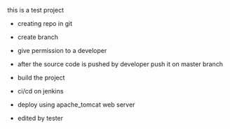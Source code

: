 this is a test project
- creating repo in git
- create branch
- give permission to a developer
- after the source code is pushed by developer push it on master branch
- build the project
- ci/cd on jenkins
- deploy using apache_tomcat web server

- edited by tester
